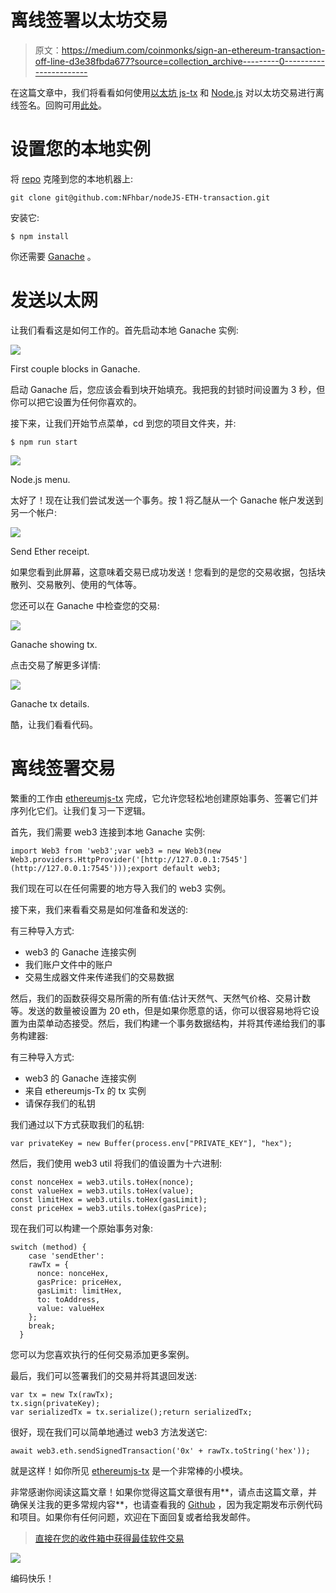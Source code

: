 # 离线签署以太坊交易

> 原文：<https://medium.com/coinmonks/sign-an-ethereum-transaction-off-line-d3e38fbda677?source=collection_archive---------0----------------------->

在这篇文章中，我们将看看如何使用[以太坊 js-tx](https://github.com/ethereumjs/ethereumjs-tx) 和 [Node.js](https://nodejs.org/en/) 对以太坊交易进行离线签名。回购可用[此处](https://github.com/NFhbar/nodeJS-ETH-transaction)。

# 设置您的本地实例

将 [repo](https://github.com/NFhbar/nodeJS-ETH-transaction) 克隆到您的本地机器上:

```
git clone git@github.com:NFhbar/nodeJS-ETH-transaction.git
```

安装它:

`$ npm install`

你还需要 [Ganache](http://truffleframework.com/ganache/) 。

# 发送以太网

让我们看看这是如何工作的。首先启动本地 Ganache 实例:

![](img/0787defa0dd4d13d3788626492952b53.png)

First couple blocks in Ganache.

启动 Ganache 后，您应该会看到块开始填充。我把我的封锁时间设置为 3 秒，但你可以把它设置为任何你喜欢的。

接下来，让我们开始节点菜单，cd 到您的项目文件夹，并:

```
$ npm run start
```

![](img/c136af93e2e2c9e42bb3fbe07aa990f5.png)

Node.js menu.

太好了！现在让我们尝试发送一个事务。按 1 将乙醚从一个 Ganache 帐户发送到另一个帐户:

![](img/52db6c5517aa14c71111268712aedc4f.png)

Send Ether receipt.

如果您看到此屏幕，这意味着交易已成功发送！您看到的是您的交易收据，包括块散列、交易散列、使用的气体等。

您还可以在 Ganache 中检查您的交易:

![](img/b60a477f1dcc7615108bee2162bb015d.png)

Ganache showing tx.

点击交易了解更多详情:

![](img/46d59a8c56be631fa300c48c98d77bdd.png)

Ganache tx details.

酷，让我们看看代码。

# 离线签署交易

繁重的工作由 [ethereumjs-tx](https://github.com/ethereumjs/ethereumjs-tx) 完成，它允许您轻松地创建原始事务、签署它们并序列化它们。让我们复习一下逻辑。

首先，我们需要 web3 连接到本地 Ganache 实例:

```
import Web3 from 'web3';var web3 = new Web3(new Web3.providers.HttpProvider('[http://127.0.0.1:7545'](http://127.0.0.1:7545')));export default web3;
```

我们现在可以在任何需要的地方导入我们的 web3 实例。

接下来，我们来看看交易是如何准备和发送的:

有三种导入方式:

*   web3 的 Ganache 连接实例
*   我们账户文件中的账户
*   交易生成器文件来传递我们的交易数据

然后，我们的函数获得交易所需的所有值:估计天然气、天然气价格、交易计数等。发送的数量被设置为 20 eth，但是如果你愿意的话，你可以很容易地将它设置为由菜单动态接受。然后，我们构建一个事务数据结构，并将其传递给我们的事务构建器:

有三种导入方式:

*   web3 的 Ganache 连接实例
*   来自 ethereumjs-Tx 的 tx 实例
*   请保存我们的私钥

我们通过以下方式获取我们的私钥:

```
var privateKey = new Buffer(process.env["PRIVATE_KEY"], "hex");
```

然后，我们使用 web3 util 将我们的值设置为十六进制:

```
const nonceHex = web3.utils.toHex(nonce);
const valueHex = web3.utils.toHex(value);
const limitHex = web3.utils.toHex(gasLimit);
const priceHex = web3.utils.toHex(gasPrice);
```

现在我们可以构建一个原始事务对象:

```
switch (method) {
    case 'sendEther':
    rawTx = {
      nonce: nonceHex,
      gasPrice: priceHex,
      gasLimit: limitHex,
      to: toAddress,
      value: valueHex
    };
    break;
  }
```

您可以为您喜欢执行的任何交易添加更多案例。

最后，我们可以签署我们的交易并将其退回发送:

```
var tx = new Tx(rawTx);
tx.sign(privateKey);
var serializedTx = tx.serialize();return serializedTx;
```

很好，现在我们可以简单地通过 web3 方法发送它:

```
await web3.eth.sendSignedTransaction('0x' + rawTx.toString('hex'));
```

就是这样！如你所见 [ethereumjs-tx](https://github.com/ethereumjs/ethereumjs-tx) 是一个非常棒的小模块。

非常感谢你阅读这篇文章！如果你觉得这篇文章很有用**，请点击这篇文章，并确保关注我的更多常规内容**，也请查看我的 [Github](https://github.com/NFhbar) ，因为我定期发布示例代码和项目。如果你有任何问题，欢迎在下面回复或者给我发邮件。

> [直接在您的收件箱中获得最佳软件交易](https://coincodecap.com/?utm_source=coinmonks)

[![](img/7c0b3dfdcbfea594cc0ae7d4f9bf6fcb.png)](https://coincodecap.com/?utm_source=coinmonks)

编码快乐！